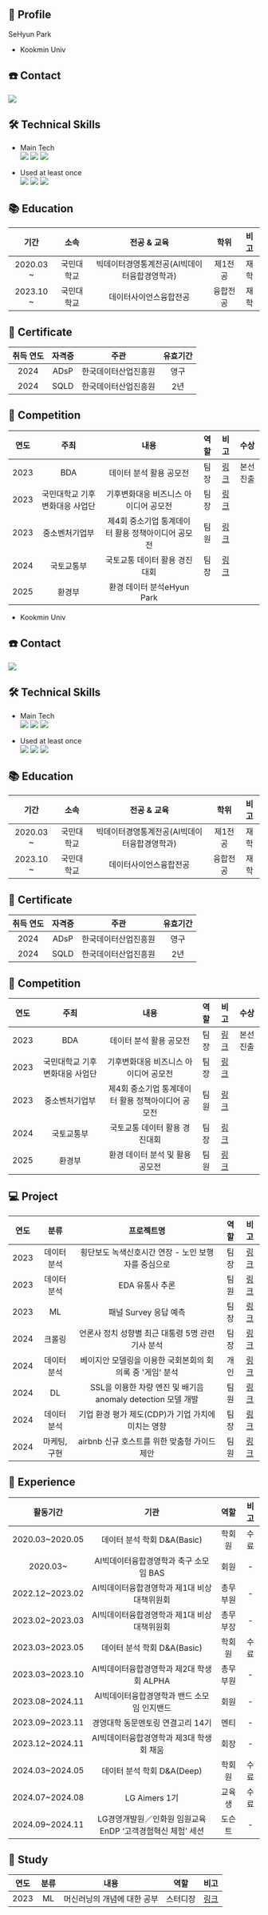 ## 👋 Profile
SeHyun Park
* Kookmin Univ

## ☎️ Contact
 <img src="https://img.shields.io/badge/sh200220@naver.com-03C75A?style=flat&logo=Naver&logoColor=white"/>

## 🛠 Technical Skills
 * Main Tech  
   <span>
   <img src="https://img.shields.io/badge/Python-3776AB?style=flat&logo=Python&logoColor=white"/> <img src="https://img.shields.io/badge/Jupyter-F37626?style=flat&logo=Jupyter&logoColor=white"/> <img src="https://img.shields.io/badge/SQL-4479A1?style=flat&logo=MySQL&logoColor=white"/> 
   </span>

 * Used at least once  
   <span>
   <img src="https://img.shields.io/badge/Java-007396?style=flat&logo=OpenJDK&logoColor=white"/> <img src="https://img.shields.io/badge/TensorFlow-FF6F00?style=flat&logo=TensorFlow&logoColor=white"/> <img src="https://img.shields.io/badge/PyTorch-EE4C2C?style=flat&logo=PyTorch&logoColor=white"/>    
   </span>

## 📚 Education
| 기간 | 소속 | 전공 & 교육 | 학위 | 비고 |
| :------: | :------: | :------: | :------: | :------: |
| 2020.03 ~ | 국민대학교 | 빅데이터경영통계전공(AI빅데이터융합경영학과) | 제1전공 | 재학 |
| 2023.10 ~ | 국민대학교 | 데이터사이언스융합전공 | 융합전공 | 재학 |

## 🪪 Certificate  
| 취득 연도 | 자격증 | 주관 | 유효기간 |
| :------: | :------: | :------: | :------: |
| 2024 | ADsP | 한국데이터산업진흥원 | 영구 |
| 2024 | SQLD | 한국데이터산업진흥원 | 2년 |

## 🏅 Competition
| 연도 | 주최 | 내용 | 역할 | 비고 | 수상 |
| :------: | :------: | :------: | :------: | :------: |:------: |
| 2023 | BDA | 데이터 분석 활용 공모전 | 팀장 | [링크]() | 본선진출 |
| 2023 | 국민대학교 기후변화대응 사업단 | 기후변화대응 비즈니스 아이디어 공모전 | 팀장 | [링크]() |  |
| 2023 | 중소벤처기업부 | 제4회 중소기업 통계데이터 활용 정책아이디어 공모전 | 팀원 | [링크]() |  |
| 2024 | 국토교통부 | 국토교통 데이터 활용 경진대회 | 팀장 | [링크]() |  |
| 2025 | 환경부 | 환경 데이터 분석eHyun Park
* Kookmin Univ

## ☎️ Contact
 <img src="https://img.shields.io/badge/sh200220@naver.com-03C75A?style=flat&logo=Naver&logoColor=white"/>

## 🛠 Technical Skills
 * Main Tech  
   <span>
   <img src="https://img.shields.io/badge/Python-3776AB?style=flat&logo=Python&logoColor=white"/> <img src="https://img.shields.io/badge/Jupyter-F37626?style=flat&logo=Jupyter&logoColor=white"/> <img src="https://img.shields.io/badge/SQL-4479A1?style=flat&logo=MySQL&logoColor=white"/> 
   </span>

 * Used at least once  
   <span>
   <img src="https://img.shields.io/badge/Java-007396?style=flat&logo=OpenJDK&logoColor=white"/> <img src="https://img.shields.io/badge/TensorFlow-FF6F00?style=flat&logo=TensorFlow&logoColor=white"/> <img src="https://img.shields.io/badge/PyTorch-EE4C2C?style=flat&logo=PyTorch&logoColor=white"/>    
   </span>

## 📚 Education
| 기간 | 소속 | 전공 & 교육 | 학위 | 비고 |
| :------: | :------: | :------: | :------: | :------: |
| 2020.03 ~ | 국민대학교 | 빅데이터경영통계전공(AI빅데이터융합경영학과) | 제1전공 | 재학 |
| 2023.10 ~ | 국민대학교 | 데이터사이언스융합전공 | 융합전공 | 재학 |

## 🪪 Certificate  
| 취득 연도 | 자격증 | 주관 | 유효기간 |
| :------: | :------: | :------: | :------: |
| 2024 | ADsP | 한국데이터산업진흥원 | 영구 |
| 2024 | SQLD | 한국데이터산업진흥원 | 2년 |

## 🏅 Competition
| 연도 | 주최 | 내용 | 역할 | 비고 | 수상 |
| :------: | :------: | :------: | :------: | :------: |:------: |
| 2023 | BDA | 데이터 분석 활용 공모전 | 팀장 | [링크](https://github.com/sh200220/CJgong) | 본선진출 |
| 2023 | 국민대학교 기후변화대응 사업단 | 기후변화대응 비즈니스 아이디어 공모전 | 팀장 | [링크](https://github.com/sh200220/Ngong) |  |
| 2023 | 중소벤처기업부 | 제4회 중소기업 통계데이터 활용 정책아이디어 공모전 | 팀원 | [링크](https://github.com/sh200220/MSgong) |  |
| 2024 | 국토교통부 | 국토교통 데이터 활용 경진대회 | 팀장 | [링크]() |  |
| 2025 | 환경부 | 환경 데이터 분석 및 활용 공모전 | 팀원 | [링크]() |  |

## 💻 Project
| 연도 | 분류 | 프로젝트명 | 역할 | 비고 |
| :------: | :------: | :------: | :------: | :------: |
| 2023 | 데이터분석 | 횡단보도 녹색신호시간 연장 - 노인 보행자를 중심으로 | 팀장 | [링크](https://github.com/sh200220/BDPV) |
| 2023 | 데이터분석 | EDA 유통사 추론 | 팀원 | [링크](https://github.com/sh200220/DnA_B) |
| 2023 | ML | 패널 Survey 응답 예측  | 팀장 | [링크](https://github.com/sh200220/ML) |
| 2024 | 크롤링 | 언론사 정치 성향별 최근 대통령 5명 관련 기사 분석 | 팀장 | [링크](https://github.com/sh200220/TDA) |
| 2024 | 데이터분석 | 베이지안 모델링을 이용한 국회본회의 회의록 중 '게임' 분석 | 개인 | [링크](https://github.com/sh200220/BS) |
| 2024 | DL | SSL을 이용한 차량 엔진 및 배기음 anomaly detection 모델 개발 | 팀원 | [링크](https://github.com/sh200220/Alpha_Project) |
| 2024 | 데이터분석 | 기업 환경 평가 제도(CDP)가 기업 가치에 미치는 영향 | 팀장 | [링크](https://github.com/sh200220/NDA) |
| 2024 | 마케팅, 구현 | airbnb 신규 호스트를 위한 맞춤형 가이드 제안 | 팀원 | [링크](https://github.com/sh200220/Capstone) |

## 🌟 Experience
| 활동기간 | 기관 | 역할 | 비고 |
| :------: | :------: | :------: | :------: |
| 2020.03~2020.05 | 데이터 분석 학회 D&A(Basic) | 학회원 | 수료 |
| 2020.03~ | AI빅데이터융합경영학과 축구 소모임 BAS | 회원 | - |
| 2022.12~2023.02 | AI빅데이터융합경영학과 제1대 비상대책위원회 | 총무부원 | - |
| 2023.02~2023.03 | AI빅데이터융합경영학과 제1대 비상대책위원회 | 총무부장 | - |
| 2023.03~2023.05 | 데이터 분석 학회 D&A(Basic) | 학회원 | 수료 |
| 2023.03~2023.10 | AI빅데이터융합경영학과 제2대 학생회 ALPHA | 총무부원 | - |
| 2023.08~2024.11 | AI빅데이터융합경영학과 밴드 소모임 인지밴드 | 회원 | - |
| 2023.09~2023.11 | 경영대학 동문멘토링 연결고리	14기 | 멘티 | - |
| 2023.12~2024.11 | AI빅데이터융합경영학과 제3대 학생회 채움 | 회장 | - |
| 2024.03~2024.05 | 데이터 분석 학회 D&A(Deep) | 학회원 | 수료 |
| 2024.07~2024.08| LG Aimers 1기 | 교육생 | 수료 |
| 2024.09~2024.11 | LG경영개발원／인화원 임원교육 EnDP ‘고객경험혁신 체험’ 세션 | 도슨트 | - |


## 📝 Study
| 연도 | 분류 | 내용 | 역할 | 비고 |
| :------: | :------: | :------: | :------: | :------: |
| 2023 | ML | 머신러닝의 개념에 대한 공부 | 스터디장 | [링크]()|
